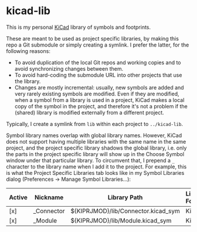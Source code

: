 kicad-lib
=========

This is my personal [KiCad](https://www.kicad.org/) library of symbols and
footprints.

These are meant to be used as project specific libraries, by making this repo a
Git submodule or simply creating a symlink. I prefer the latter, for the
following reasons:
* To avoid duplication of the local Git repos and working copies and to avoid
  synchronizing changes between them.
* To avoid hard-coding the submodule URL into other projects that use the
  library.
* Changes are mostly incremental: usually, new symbols are added and very rarely
  existing symbols are modified. Even if they are modified, when a symbol from a
  library is used in a project, KiCad makes a local copy of the symbol in the
  project, and therefore it's not a problem if the (shared) library is modified
  externally from a different project.

Typically, I create a symlink from `lib` within each project to `../kicad-lib`.

Symbol library names overlap with global library names. However, KiCad does not
support having multiple libraries with the same name in the same project, and
the project specific library shadows the global library, i.e. only the parts in
the project specific library will show up in the Choose Symbol window under that
particular library. To circumvent that, I prepend a `_` character to the library
name when I add it to the project. For example, this is what the Project
Specific Libraries tab looks like in my Symbol Libraries dialog (Preferences ->
Manage Symbol Libraries...):

| Active | Nickname    | Library Path                        | Library Format |
|--------|-------------|-------------------------------------|----------------|
| [x]    | \_Connector | ${KIPRJMOD}/lib/Connector.kicad_sym | KiCad          |
| [x]    | \_Module    | ${KIPRJMOD}/lib/Module.kicad_sym    | KiCad          |
